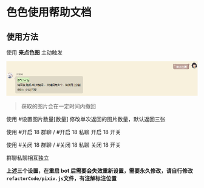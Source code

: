 # 色色使用帮助文档

## 使用方法

使用 **来点色图** 主动触发

![](./imgs/pixiv/1.png)

> 获取的图片会在一定时间内撤回

使用 #设置图片数量[数量] 修改单次返回的图片数量，默认返回三张

使用 #开启 18 群聊 / #开启 18 私聊 开启 18 开关

使用 #关闭 18 群聊 / #关闭 18 私聊 关闭 18 开关

群聊私聊相互独立

**上述三个设置，在重启 bot 后需要会失效重新设置，需要永久修改，请自行修改`refactorCode/pixiv.js`文件，有注解标注位置**
